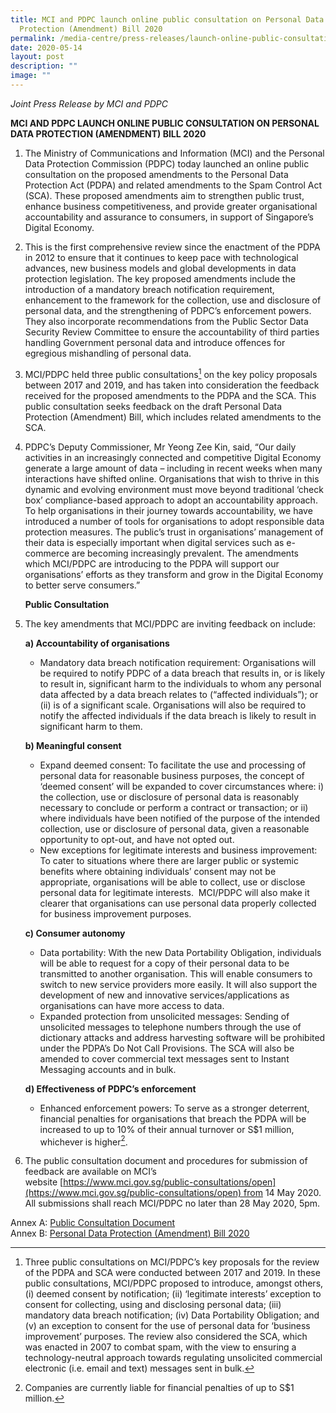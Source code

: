 ```yaml
---
title: MCI and PDPC launch online public consultation on Personal Data
  Protection (Amendment) Bill 2020
permalink: /media-centre/press-releases/launch-online-public-consultation-on-personal-data-protection-bill/
date: 2020-05-14
layout: post
description: ""
image: ""
---
```

*Joint Press Release by MCI and PDPC*

**MCI AND PDPC LAUNCH ONLINE PUBLIC CONSULTATION ON PERSONAL DATA PROTECTION (AMENDMENT) BILL 2020**

1. The Ministry of Communications and Information (MCI) and the Personal Data Protection Commission (PDPC) today launched an online public consultation on the proposed amendments to the Personal Data Protection Act (PDPA) and related amendments to the Spam Control Act (SCA). These proposed amendments aim to strengthen public trust, enhance business competitiveness, and provide greater organisational accountability and assurance to consumers, in support of Singapore’s Digital Economy.  
  
2. This is the first comprehensive review since the enactment of the PDPA in 2012 to ensure that it continues to keep pace with technological advances, new business models and global developments in data protection legislation. The key proposed amendments include the introduction of a mandatory breach notification requirement, enhancement to the framework for the collection, use and disclosure of personal data, and the strengthening of PDPC’s enforcement powers. They also incorporate recommendations from the Public Sector Data Security Review Committee to ensure the accountability of third parties handling Government personal data and introduce offences for egregious mishandling of personal data.  
  
3. MCI/PDPC held three public consultations[^1] on the key policy proposals between 2017 and 2019, and has taken into consideration the feedback received for the proposed amendments to the PDPA and the SCA. This public consultation seeks feedback on the draft Personal Data Protection (Amendment) Bill, which includes related amendments to the SCA.  
  
4. PDPC’s Deputy Commissioner, Mr Yeong Zee Kin, said, “Our daily activities in an increasingly connected and competitive Digital Economy generate a large amount of data – including in recent weeks when many interactions have shifted online. Organisations that wish to thrive in this dynamic and evolving environment must move beyond traditional ‘check box’ compliance-based approach to adopt an accountability approach. To help organisations in their journey towards accountability, we have introduced a number of tools for organisations to adopt responsible data protection measures. The public’s trust in organisations’ management of their data is especially important when digital services such as e-commerce are becoming increasingly prevalent. The amendments which MCI/PDPC are introducing to the PDPA will support our organisations’ efforts as they transform and grow in the Digital Economy to better serve consumers.”   
  
    **Public Consultation**
5. The key amendments that MCI/PDPC are inviting feedback on include: 

    **a) Accountability of organisations**

    * Mandatory data breach notification requirement: Organisations will be required to notify PDPC of a data breach that results in, or is likely to result in, significant harm to the individuals to whom any personal data affected by a data breach relates to (“affected individuals”); or (ii) is of a significant scale. Organisations will also be required to notify the affected individuals if the data breach is likely to result in significant harm to them. 

     **b) Meaningful consent** 

    * Expand deemed consent: To facilitate the use and processing of personal data for reasonable business purposes, the concept of ‘deemed consent’ will be expanded to cover circumstances where: i) the collection, use or disclosure of personal data is reasonably necessary to conclude or perform a contract or transaction; or ii) where individuals have been notified of the purpose of the intended collection, use or disclosure of personal data, given a reasonable opportunity to opt-out, and have not opted out.  
    * New exceptions for legitimate interests and business improvement: To cater to situations where there are larger public or systemic benefits where obtaining individuals’ consent may not be appropriate, organisations will be able to collect, use or disclose personal data for legitimate interests.  MCI/PDPC will also make it clearer that organisations can use personal data properly collected for business improvement purposes.   

    **c) Consumer autonomy**

    * Data portability: With the new Data Portability Obligation, individuals will be able to request for a copy of their personal data to be transmitted to another organisation. This will enable consumers to switch to new service providers more easily. It will also support the development of new and innovative services/applications as organisations can have more access to data. 
    * Expanded protection from unsolicited messages: Sending of unsolicited messages to telephone numbers through the use of dictionary attacks and address harvesting software will be prohibited under the PDPA’s Do Not Call Provisions. The SCA will also be amended to cover commercial text messages sent to Instant Messaging accounts and in bulk.

    **d) Effectiveness of PDPC’s enforcement**

    * Enhanced enforcement powers: To serve as a stronger deterrent, financial penalties for organisations that breach the PDPA will be increased to up to 10% of their annual turnover or S$1 million, whichever is higher[^2]. 

6. The public consultation document and procedures for submission of feedback are available on MCI’s website [https://www.mci.gov.sg/public-consultations/open](https://www.mci.gov.sg/public-consultations/open) from 14 May 2020. All submissions shall reach MCI/PDPC no later than 28 May 2020, 5pm.  
  
Annex A: [Public Consultation Document](https://www.mci.gov.sg/-/media/MciCorp/Doc/Pressroom/Public-Consultation-on-PDP-(Amendment)-Bill-2.ashx)  
Annex B: [Personal Data Protection (Amendment) Bill 2020](https://www.mci.gov.sg/-/media/MciCorp/Doc/Public-Consultations/Public-Consultation-on-PDP-Amendment-Bill---14May2020/PDP-Amendment-Bill.ashx)  
  
[^1]: Three public consultations on MCI/PDPC’s key proposals for the review of the PDPA and SCA were conducted between 2017 and 2019. In these public consultations, MCI/PDPC proposed to introduce, amongst others, (i) deemed consent by notification; (ii) ‘legitimate interests’ exception to consent for collecting, using and disclosing personal data; (iii) mandatory data breach notification; (iv) Data Portability Obligation; and (v) an exception to consent for the use of personal data for ‘business improvement’ purposes. The review also considered the SCA, which was enacted in 2007 to combat spam, with the view to ensuring a technology-neutral approach towards regulating unsolicited commercial electronic (i.e. email and text) messages sent in bulk.

[^2]: Companies are currently liable for financial penalties of up to S$1 million.